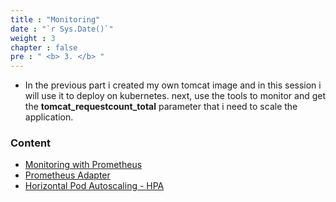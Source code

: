 ```yaml
---
title : "Monitoring"
date : "`r Sys.Date()`"
weight : 3
chapter : false
pre : " <b> 3. </b> "
---
```




- In the previous part i created my own tomcat image and in this session i will use it to deploy on kubernetes. next, use the tools to monitor and get the **tomcat_requestcount_total** parameter that i need to scale the application.
### Content
- [Monitoring with Prometheus](3.1-Prometheus)
- [Prometheus Adapter](3.2-Metric-Server)
- [Horizontal Pod Autoscaling - HPA](3.3-HPA)
